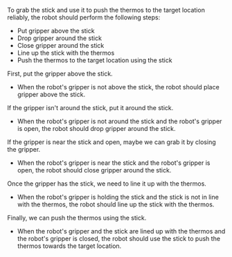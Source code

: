 To grab the stick and use it to push the thermos to the target location reliably, the robot should perform the following steps:

- Put gripper above the stick
- Drop gripper around the stick
- Close gripper around the stick
- Line up the stick with the thermos
- Push the thermos to the target location using the stick

First, put the gripper above the stick.
- When the robot's gripper is not above the stick, the robot should place gripper above the stick.

If the gripper isn't around the stick, put it around the stick.
- When the robot's gripper is not around the stick and the robot's gripper is open, the robot should drop gripper around the stick.

If the gripper is near the stick and open, maybe we can grab it by closing the gripper.
- When the robot's gripper is near the stick and the robot's gripper is open, the robot should close gripper around the stick.

Once the gripper has the stick, we need to line it up with the thermos.
- When the robot's gripper is holding the stick and the stick is not in line with the thermos, the robot should line up the stick with the thermos.

Finally, we can push the thermos using the stick.
- When the robot's gripper and the stick are lined up with the thermos and the robot's gripper is closed, the robot should use the stick to push the thermos towards the target location.